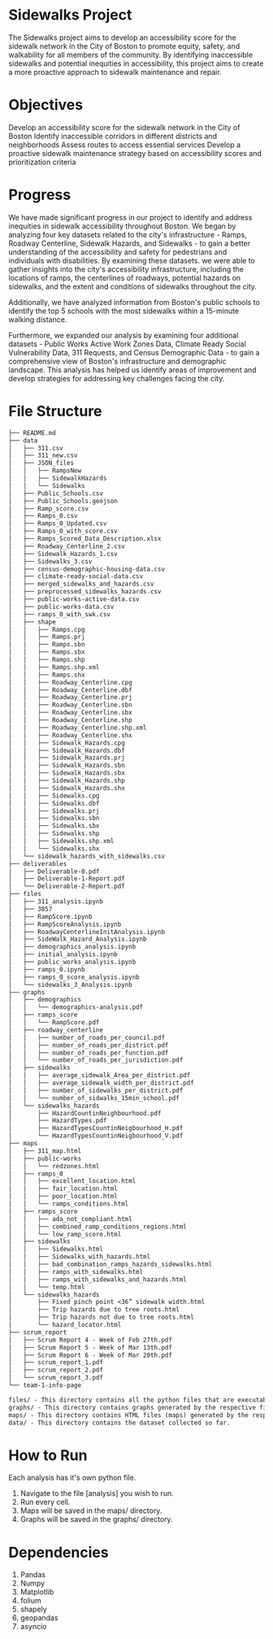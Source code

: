 

# Sidewalks Project
The Sidewalks project aims to develop an accessibility score for the sidewalk network in the City of Boston to promote equity, safety, and walkability for all members of the community. By identifying inaccessible sidewalks and potential inequities in accessibility, this project aims to create a more proactive approach to sidewalk maintenance and repair.

# Objectives
Develop an accessibility score for the sidewalk network in the City of Boston
Identify inaccessible corridors in different districts and neighborhoods
Assess routes to access essential services
Develop a proactive sidewalk maintenance strategy based on accessibility scores and prioritization criteria

# Progress

We have made significant progress in our project to identify and address inequities in sidewalk accessibility throughout Boston. 
We began by analyzing four key datasets related to the city's infrastructure - Ramps, Roadway Centerline, Sidewalk Hazards, and Sidewalks - to gain a better understanding of the accessibility and safety for pedestrians and individuals with disabilities. By examining these datasets. we were able to gather insights into the city's accessibility infrastructure, including the locations of ramps, the centerlines of roadways, potential hazards on sidewalks, and the extent and conditions of sidewalks throughout the city.

Additionally, we have analyzed information from Boston's public schools to identify the top 5 schools with the most sidewalks within a 15-minute walking distance. 

Furthermore, we expanded our analysis by examining four additional datasets - Public Works Active Work Zones Data, Climate Ready Social Vulnerability Data, 311 Requests, and Census Demographic Data - to gain a comprehensive view of Boston's infrastructure and demographic landscape. This analysis has helped us identify areas of improvement and develop strategies for addressing key challenges facing the city.


# File Structure
```markdown
├── README.md
├── data
│   ├── 311.csv
│   ├── 311_new.csv
│   ├── JSON_files
│   │   ├── RampsNew
│   │   ├── SidewalkHazards
│   │   └── Sidewalks
│   ├── Public_Schools.csv
│   ├── Public_Schools.geojson
│   ├── Ramp_score.csv
│   ├── Ramps_0.csv
│   ├── Ramps_0_Updated.csv
│   ├── Ramps_0_with_score.csv
│   ├── Ramps_Scored_Data_Description.xlsx
│   ├── Roadway_Centerline_2.csv
│   ├── Sidewalk_Hazards_1.csv
│   ├── Sidewalks_3.csv
│   ├── census-demographic-housing-data.csv
│   ├── climate-ready-social-data.csv
│   ├── merged_sidewalks_and_hazards.csv
│   ├── preprocessed_sidewalks_hazards.csv
│   ├── public-works-active-data.csv
│   ├── public-works-data.csv
│   ├── ramps_0_with_swk.csv
│   ├── shape
│   │   ├── Ramps.cpg
│   │   ├── Ramps.prj
│   │   ├── Ramps.sbn
│   │   ├── Ramps.sbx
│   │   ├── Ramps.shp
│   │   ├── Ramps.shp.xml
│   │   ├── Ramps.shx
│   │   ├── Roadway_Centerline.cpg
│   │   ├── Roadway_Centerline.dbf
│   │   ├── Roadway_Centerline.prj
│   │   ├── Roadway_Centerline.sbn
│   │   ├── Roadway_Centerline.sbx
│   │   ├── Roadway_Centerline.shp
│   │   ├── Roadway_Centerline.shp.xml
│   │   ├── Roadway_Centerline.shx
│   │   ├── Sidewalk_Hazards.cpg
│   │   ├── Sidewalk_Hazards.dbf
│   │   ├── Sidewalk_Hazards.prj
│   │   ├── Sidewalk_Hazards.sbn
│   │   ├── Sidewalk_Hazards.sbx
│   │   ├── Sidewalk_Hazards.shp
│   │   ├── Sidewalk_Hazards.shx
│   │   ├── Sidewalks.cpg
│   │   ├── Sidewalks.dbf
│   │   ├── Sidewalks.prj
│   │   ├── Sidewalks.sbn
│   │   ├── Sidewalks.sbx
│   │   ├── Sidewalks.shp
│   │   ├── Sidewalks.shp.xml
│   │   └── Sidewalks.shx
│   └── sidewalk_hazards_with_sidewalks.csv
├── deliverables
│   ├── Deliverable-0.pdf
│   ├── Deliverable-1-Report.pdf
│   └── Deliverable-2-Report.pdf
├── files
│   ├── 311_analysis.ipynb
│   ├── 3857
│   ├── RampScore.ipynb
│   ├── RampScoreAnalysis.ipynb
│   ├── RoadwayCenterlineInitAnalysis.ipynb
│   ├── SideWalk_Hazard_Analysis.ipynb
│   ├── demographics_analysis.ipynb
│   ├── initial_analysis.ipynb
│   ├── public_works_analysis.ipynb
│   ├── ramps_0.ipynb
│   ├── ramps_0_score_analysis.ipynb
│   └── sidewalks_3_Analysis.ipynb
├── graphs
│   ├── demographics
│   │   └── demographics-analysis.pdf
│   ├── ramps_score
│   │   └── RampScore.pdf
│   ├── roadway_centerline
│   │   ├── number_of_roads_per_council.pdf
│   │   ├── number_of_roads_per_district.pdf
│   │   ├── number_of_roads_per_function.pdf
│   │   └── number_of_roads_per_jurisdiction.pdf
│   ├── sidewalks
│   │   ├── average_sidewalk_Area_per_district.pdf
│   │   ├── average_sidewalk_width_per_district.pdf
│   │   ├── number_of_sidewalks_per_district.pdf
│   │   └── number_of_sidwalks_15min_school.pdf
│   └── sidewalks_hazards
│       ├── HazardCountinNeighbourhood.pdf
│       ├── HazardTypes.pdf
│       ├── HazardTypesCountinNeigbourhood_H.pdf
│       └── HazardTypesCountinNeigbourhood_V.pdf
├── maps
│   ├── 311_map.html
│   ├── public-works
│   │   └── redzones.html
│   ├── ramps_0
│   │   ├── excellent_location.html
│   │   ├── fair_location.html
│   │   ├── poor_location.html
│   │   └── ramps_conditions.html
│   ├── ramps_score
│   │   ├── ada_not_compliant.html
│   │   ├── combined_ramp_conditions_regions.html
│   │   └── low_ramp_score.html
│   ├── sidewalks
│   │   ├── Sidewalks.html
│   │   ├── Sidewalks_with_hazards.html
│   │   ├── bad_combination_ramps_hazards_sidewalks.html
│   │   ├── ramps_with_sidewalks.html
│   │   ├── ramps_with_sidewalks_and_hazards.html
│   │   └── temp.html
│   └── sidewalks_hazards
│       ├── Fixed pinch point <36” sidewalk width.html
│       ├── Trip hazards due to tree roots.html
│       ├── Trip hazards not due to tree roots.html
│       └── hazard_locator.html
├── scrum_report
│   ├── Scrum Report 4 - Week of Feb 27th.pdf
│   ├── Scrum Report 5 - Week of Mar 13th.pdf
│   ├── Scrum Report 6 - Week of Mar 20th.pdf
│   ├── scrum_report_1.pdf
│   ├── scrum_report_2.pdf
│   └── scrum_report_3.pdf
└── team-1-info-page

files/ - This directory contains all the python files that are executable.
graphs/ - This directory contains graphs generated by the respective files.
maps/ - This directory contains HTML files (maps) generated by the respective files.
data/ - This directory contains the dataset collected so far.
```

# How to Run
Each analysis has it's own python file.

1. Navigate to the file [analysis] you wish to run.
2. Run every cell.
3. Maps will be saved in the maps/ directory.
4. Graphs will be saved in the graphs/ directory.

# Dependencies
1. Pandas
2. Numpy
3. Matplotlib
4. folium
5. shapely
6. geopandas
7. asyncio



